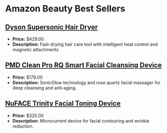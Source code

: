 # Amazon Beauty Best Sellers

## [Dyson Supersonic Hair Dryer](https://www.amazon.com/dp/B01MQ0M3SO?tag=mychanneld-20)
- **Price:** $429.00
- **Description:** Fast-drying hair care tool with intelligent heat control and magnetic attachments.

## [PMD Clean Pro RQ Smart Facial Cleansing Device](https://www.amazon.com/dp/B07X6LZ9ZG?tag=mychanneld-20)
- **Price:** $179.00
- **Description:** SonicGlow technology and rose quartz facial massager for deep cleansing and anti-aging.

## [NuFACE Trinity Facial Toning Device](https://www.amazon.com/dp/B01N0QFVWY?tag=mychanneld-20)
- **Price:** $325.00
- **Description:** Microcurrent device for facial contouring and wrinkle reduction.

